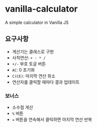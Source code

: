 # vanilla-calculator

A simple calculator in Vanilla JS

## 요구사항

- 계산기는 클래스로 구현
- 사칙연산: `+ - * /`
- `+/-` 부호 토글 버튼
- `AC`: 0 초기화
- `C(CE)`: 마지막 연산 취소
- 연산자를 클릭할 때마다 결과 업데이트

### 보너스

- 소수점 게산
- `%` 버튼
- `=` 버튼을 연속해서 클릭하면 마지막 연산 반복
